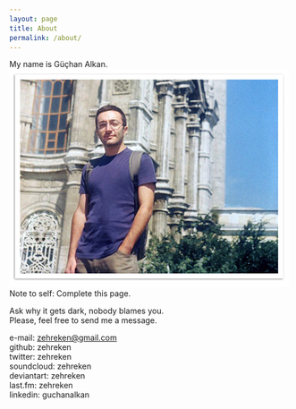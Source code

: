 ```yaml
---
layout: page
title: About
permalink: /about/
---
```

My name is Güçhan Alkan.  
![Ahoy!](/assets/about/01050034.jpg)  
Note to self: Complete this page.

Ask why it gets dark, nobody blames you.  
Please, feel free to send me a message.  

e-mail: zehreken@gmail.com  
github: zehreken  
twitter: zehreken  
soundcloud: zehreken  
deviantart: zehreken  
last.fm: zehreken  
linkedin: guchanalkan
